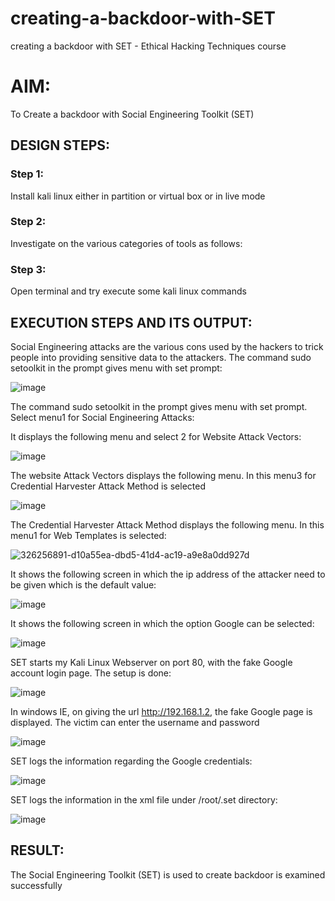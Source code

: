 # creating-a-backdoor-with-SET
creating a backdoor with SET - Ethical Hacking Techniques course

# AIM:
To Create a backdoor with Social Engineering Toolkit (SET)

## DESIGN STEPS:

### Step 1:

Install kali linux either in partition or virtual box or in live mode


### Step 2:

Investigate on the various categories of tools as follows:

### Step 3:

Open terminal and try execute some kali linux commands

## EXECUTION STEPS AND ITS OUTPUT:
Social Engineering attacks are the various cons used by the hackers to trick people into providing sensitive data to 
the attackers. The command sudo setoolkit in the prompt gives menu with set prompt:

![image](https://github.com/Thanikasreeb/creating-a-backdoor-with-SET/assets/119557910/a4cb5f26-623b-4b0c-8187-c98cc4914206)

The command sudo setoolkit in the prompt gives menu with set prompt. Select menu1 for Social Engineering Attacks:

It displays the following menu and select 2 for Website Attack Vectors:

![image](https://github.com/Thanikasreeb/creating-a-backdoor-with-SET/assets/119557910/e2be36d5-024c-47ef-9f09-5dce9e1875fe)


The website Attack Vectors displays the following menu. In this menu3 for Credential Harvester Attack Method is selected

![image](https://github.com/Thanikasreeb/creating-a-backdoor-with-SET/assets/119557910/bd81a014-8357-4f45-a0c7-f2f3b83aedf1)

The Credential Harvester Attack Method displays the following menu. In this menu1 for Web Templates is selected:

![326256891-d10a55ea-dbd5-41d4-ac19-a9e8a0dd927d](https://github.com/Thanikasreeb/creating-a-backdoor-with-SET/assets/119557910/7d84af71-e521-4ad4-9532-6be6a5167fcd)

It shows the following screen in which the ip address of the attacker need to be given which is the default value:

![image](https://github.com/Thanikasreeb/creating-a-backdoor-with-SET/assets/119557910/b3abadcf-6a50-4cbb-847b-d957daa35380)

It shows the following screen in which the option Google can be selected:

![image](https://github.com/Thanikasreeb/creating-a-backdoor-with-SET/assets/119557910/a29b0a66-4b1c-4cd6-8ba9-c8f32bdf7a7d)

SET starts my Kali Linux Webserver on port 80, with the fake Google account login page. The setup is done:

![image](https://github.com/Thanikasreeb/creating-a-backdoor-with-SET/assets/119557910/9fecfa51-7a1e-4b83-b4bf-a15bb96208ed)

In windows IE, on giving the url http://192.168.1.2, the fake Google page is displayed. The victim can enter the 
username and password

![image](https://github.com/Thanikasreeb/creating-a-backdoor-with-SET/assets/119557910/f5cc1237-051c-4623-a1e7-c3550294ad16)

SET logs the information regarding the Google credentials:

![image](https://github.com/Thanikasreeb/creating-a-backdoor-with-SET/assets/119557910/18d0e0ec-7f5d-482a-817a-b1980d01ceed)

SET logs the information in the xml file under /root/.set directory:

![image](https://github.com/Thanikasreeb/creating-a-backdoor-with-SET/assets/119557910/b6ba1ce3-6f77-4861-814a-8ddd57707d32)

## RESULT:
The Social Engineering Toolkit (SET) is used to create backdoor is  examined successfully
